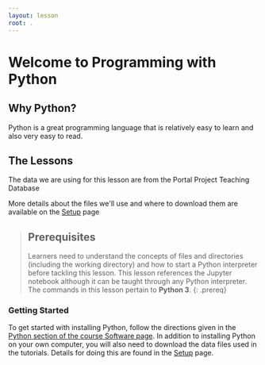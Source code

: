 ```yaml
---
layout: lesson
root: .
---
```


# Welcome to Programming with Python


## Why Python?

Python is a great programming language that is relatively easy to learn and also very easy to read. 

## The Lessons


The data we are using for this lesson are from the Portal Project Teaching Database 

More details about the files we'll use and where to download them are available on the [Setup](setup/) page


> ## Prerequisites
>
> Learners need to understand the concepts of files and directories
> (including the working directory) and how to start a Python
> interpreter before tackling this lesson. This lesson references the Jupyter
> notebook although it can be taught through any Python interpreter.
> The commands in this lesson pertain to **Python 3**.
{: .prereq}

### Getting Started
To get started with installing Python, follow the directions given in the [Python section of the course Software page](https://mesfind.github.io/ml-physical).
In addition to installing Python on your own computer, you will also need to download the data files used in the tutorials. Details for doing this are found in the [Setup](setup/) page.
